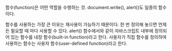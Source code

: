 함수(function)은 어떤 역할을 수행하는 것.
document.write(), alert()도 일종의 함수이다.

함수를 사용하는 가장 큰 이유는 재사용이 가능하기 때문이다.
한 번 정의해 놓으면 언제든 필요할 때 마다 사용할 수 있다.
alert() 함수에서와 같이 자바스크립트 내부에 정의되어 있는 함수를 내장 함수(built-in function)라고 한다.
사용자가 직접 함수를 정의하여 사용하는 함수는 사용자 함수(user-defined function)라고 한다.